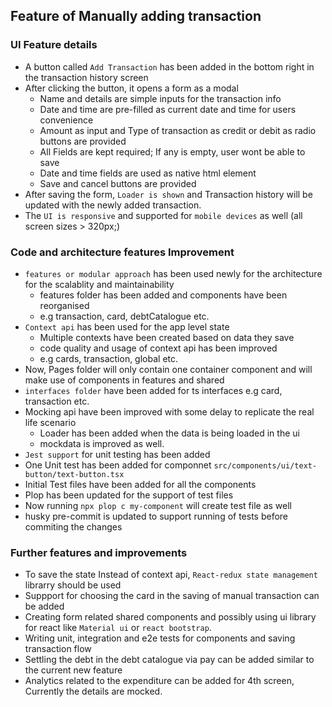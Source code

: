 ## Feature of Manually adding transaction

### UI Feature details

- A button called `Add Transaction` has been added in the bottom right in the transaction history screen
- After clicking the button, it opens a form as a modal
  - Name and details are simple inputs for the transaction info
  - Date and time are pre-filled as current date and time for users convenience
  - Amount as input and Type of transaction as credit or debit as radio buttons are provided
  - All Fields are kept required; If any is empty, user wont be able to save
  - Date and time fields are used as native html element
  - Save and cancel buttons are provided
- After saving the form, `Loader is shown` and Transaction history will be updated with the newly added transaction.
- The `UI is responsive` and supported for `mobile devices` as well (all screen sizes > 320px;)

### Code and architecture features Improvement

- `features or modular approach` has been used newly for the architecture for the scalablity and maintainability
  - features folder has been added and components have been reorganised
  - e.g transaction, card, debtCatalogue etc.
- `Context api` has been used for the app level state
  - Multiple contexts have been created based on data they save
  - code quality and usage of context api has been improved
  - e.g cards, transaction, global etc.
- Now, Pages folder will only contain one container component and will make use of components in features and shared
- `interfaces folder` have been added for ts interfaces e.g card, transaction etc.
- Mocking api have been improved with some delay to replicate the real life scenario
  - Loader has been added when the data is being loaded in the ui
  - mockdata is improved as well.
- `Jest support` for unit testing has been added
- One Unit test has been added for componnet `src/components/ui/text-button/text-button.tsx`
- Initial Test files have been added for all the components
- Plop has been updated for the support of test files
- Now running `npx plop c my-component` will create test file as well
- husky pre-commit is updated to support running of tests before commiting the changes

### Further features and improvements

- To save the state Instead of context api, `React-redux state management` librarry should be used
- Suppport for choosing the card in the saving of manual transaction can be added
- Creating form related shared components and possibly using ui library for react like `Material ui` or `react bootstrap`.
- Writing unit, integration and e2e tests for components and saving transaction flow
- Settling the debt in the debt catalogue via pay can be added similar to the current new feature
- Analytics related to the expenditure can be added for 4th screen, Currently the details are mocked.
